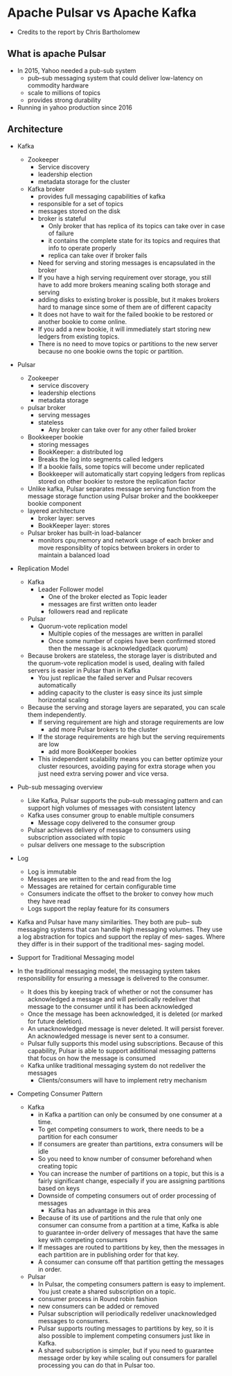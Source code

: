 # Apache Pulsar vs Apache Kafka 
- Credits to the report by Chris Bartholomew
## What is apache Pulsar 
- In 2015, Yahoo needed a pub-sub system 
  - pub–sub messaging system that could deliver low-latency on commodity hardware
  - scale to millions of topics
  - provides strong durability
- Running in yahoo production since 2016

## Architecture
- Kafka
  - Zookeeper
    - Service discovery
    - leadership election
    - metadata storage for the cluster
  - Kafka broker
    - provides full messaging capabilities of kafka
    - responsible for a set of topics
    - messages stored on the disk
    - broker is stateful
      - Only broker that has replica of its topics can take over in case of failure
      - it contains the complete state for its topics and requires that info to operate properly
      - replica can take over if broker fails
    - Need for serving  and storing messages is encapsulated in the broker
    - If you have a high serving requirement over storage, you still have to add more brokers meaning scaling both storage and serving
    - adding disks to existing broker is possible, but it makes brokers hard to manage since some of them are of different capacity
    - It does not have to wait for the failed bookie to be restored or another bookie to come online.
    - If you add a new bookie, it will immediately start storing new ledgers from existing topics. 
    - There is no need to move topics or partitions to the new server because no one bookie owns the topic or partition.
- Pulsar
  - Zookeeper
    - service discovery
    - leadership elections
    - metadata storage
  - pulsar broker
    - serving messages
    - stateless
      - Any broker can take over for any other failed broker
  - Bookkeeper bookie
    - storing messages
    - BookKeeper: a distributed log
    - Breaks the log into segments called ledgers
    - If a bookie fails, some topics will become under replicated
    - Bookkeeper will automatically start copying ledgers from replicas stored on other bookier to restore the replication factor
  - Unlike kafka, Pulsar separates message serving function from the message storage function using Pulsar broker and the bookkeeper bookie component
  - layered architecture
    - broker layer: serves
    - BookKeeper layer: stores
  - Pulsar broker has built-in load-balancer
    - monitors cpu,memory and network usage of each broker and move responsiblity of topics between brokers in order to maintain a balanced load
- Replication Model
  - Kafka
    - Leader Follower model
      - One of the broker elected as Topic leader
      - messages are first written onto leader
      - followers read and replicate
  - Pulsar
    - Quorum-vote replication model
      - Multiple copies of the messages are written in parallel
      - Once some number of copies have been confirmed stored then the message is acknowledged(ack quorum)
  - Because brokers are stateless, the storage layer is distributed and the quorum-vote replication model is used, dealing with failed servers is easier in Pulsar than in Kafka 
    - You just replicae the failed server and Pulsar recovers automatically
    - adding capacity to the cluster is easy since its just simple horizontal scaling
  - Because the serving and storage layers are separated, you can scale them independently.
    - If  serving requirement are high and storage requirements are low
      - add more Pulsar brokers to the cluster
    - If the storage requirements are high but the serving requirements are low
      - add more BookKeeper bookies
    - This independent scalability means you can better optimize your cluster resources, avoiding paying for extra storage when you just need extra serving power and vice versa.
- Pub-sub messaging overview
  - Like Kafka, Pulsar supports the pub–sub messaging pattern and can support high volumes of messages with consistent latency
  - Kafka uses consumer group to enable multiple consumers
    - Message copy delivered to the consumer group
  - Pulsar achieves delivery of message to consumers using subscription associated with topic
  - pulsar delivers one message to the subscription
- Log 
  - Log is immutable
  - Messages are written to the and read from the log
  - Messages are retained for certain configurable time
  - Consumers indicate the offset to the broker to convey how much they have read
  - Logs support the replay feature for its consumers
- Kafka and Pulsar have many similarities. They both are pub– sub messaging systems that can handle high messaging volumes. They use a log abstraction for topics and support the replay of mes‐ sages. Where they differ is in their support of the traditional mes‐ saging model.

- Support for Traditional Messaging model
- In the traditional messaging model, the messaging system takes responsibility for ensuring a message is delivered to the consumer. 
  - It does this by keeping track of whether or not the consumer has acknowledged a message and will periodically redeliver that message to the consumer until it has been acknowledged
  - Once the message has been acknowledged, it is deleted (or marked for future deletion). 
  - An unacknowledged message is never deleted. It will persist forever. An acknowledged message is never sent to a consumer.
  - Pulsar fully supports this model using subscriptions. Because of this capability, Pulsar is able to support additional messaging patterns that focus on how the message is consumed
  - Kafka unlike traditional messaging system do not redeliver the messages
    - Clients/consumers will have to implement retry mechanism
- Competing Consumer Pattern
  - Kafka
    - in Kafka a partition can only be consumed by one consumer at a time.
    - To get competing consumers to work, there needs to be a partition for each consumer
    - If consumers are greater than partitions, extra consumers will be idle
    - So you need to know number of consumer beforehand when creating topic
    - You can increase the number of partitions on a topic, but this is a fairly significant change, especially if you are assigning partitions based on keys
    - Downside of competing consumers out of order processing of messages
      - Kafka has an advantage in this area
    - Because of its use of partitions and the rule that only one consumer can consume from a partition at a time, Kafka is able to guarantee in-order delivery of messages that have the same key with competing consumers
    - If messages are routed to partitions by key, then the messages in each partition are in publishing order for that key. 
    - A consumer can consume off that partition getting the messages in order.
  - Pulsar
    - In Pulsar, the competing consumers pattern is easy to implement. You just create a shared subscription on a topic.
    - consumer process in Round robin fashion
    - new consumers can be added or removed
    - Pulsar subscription will periodically redeliver unacknowledged messages to consumers.
    - Pulsar supports routing messages to partitions by key, so it is also possible to implement competing consumers just like in Kafka.
    - A shared subscription is simpler, but if you need to guarantee message order by key while scaling out consumers for parallel processing you can do that in Pulsar too.